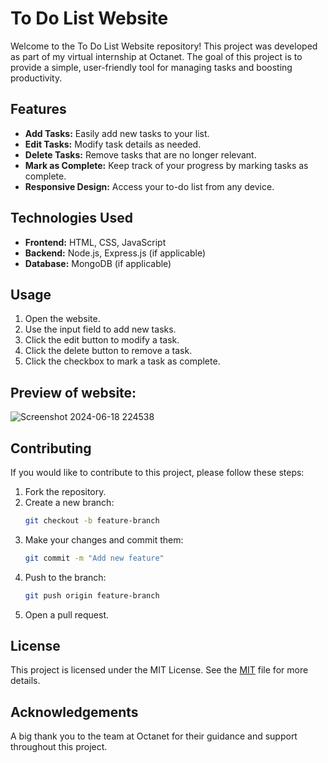 # To Do List Website

Welcome to the To Do List Website repository! This project was developed as part of my virtual internship at Octanet. The goal of this project is to provide a simple, user-friendly tool for managing tasks and boosting productivity.

## Features

- **Add Tasks:** Easily add new tasks to your list.
- **Edit Tasks:** Modify task details as needed.
- **Delete Tasks:** Remove tasks that are no longer relevant.
- **Mark as Complete:** Keep track of your progress by marking tasks as complete.
- **Responsive Design:** Access your to-do list from any device.

## Technologies Used

- **Frontend:** HTML, CSS, JavaScript
- **Backend:** Node.js, Express.js (if applicable)
- **Database:** MongoDB (if applicable)


## Usage

1. Open the website.
2. Use the input field to add new tasks.
3. Click the edit button to modify a task.
4. Click the delete button to remove a task.
5. Click the checkbox to mark a task as complete.


## Preview of website:

![Screenshot 2024-06-18 224538](https://github.com/RVDhanushkumar/To-do-List/assets/165562580/cb1aa19c-6f6b-4e6f-bb01-dd43df1abb11)

## Contributing

If you would like to contribute to this project, please follow these steps:

1. Fork the repository.
2. Create a new branch:
    ```bash
    git checkout -b feature-branch
    ```
3. Make your changes and commit them:
    ```bash
    git commit -m "Add new feature"
    ```
4. Push to the branch:
    ```bash
    git push origin feature-branch
    ```
5. Open a pull request.

## License

This project is licensed under the MIT License. See the [MIT](MIT) file for more details.

## Acknowledgements

A big thank you to the team at Octanet for their guidance and support throughout this project.
